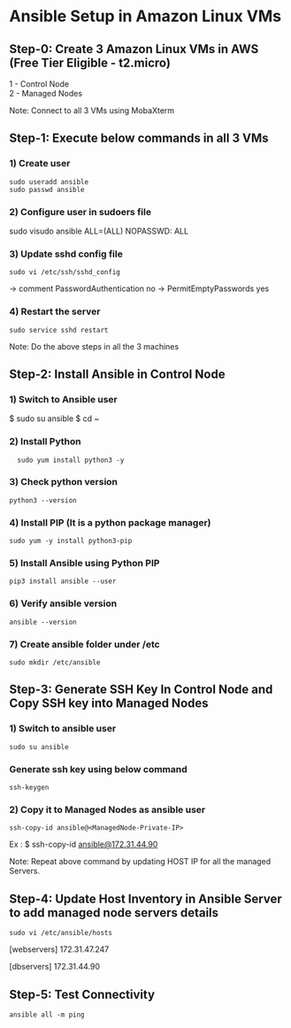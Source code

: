 # Ansible Setup in Amazon Linux VMs #

## Step-0: Create 3 Amazon Linux VMs in AWS (Free Tier Eligible - t2.micro)

1 - Control Node <br/>
2 - Managed Nodes

Note: Connect to all 3 VMs using MobaXterm

## Step-1: Execute below commands in all 3 VMs ##

### 1) Create user ###
```
sudo useradd ansible
sudo passwd ansible
```
### 2) Configure user in sudoers file ###

sudo visudo
ansible ALL=(ALL) NOPASSWD: ALL

### 3) Update sshd config file ###
```
sudo vi /etc/ssh/sshd_config
```
-> comment PasswordAuthentication no
-> PermitEmptyPasswords yes

### 4) Restart the server ###
```   
sudo service sshd restart
```
Note: Do the above steps in all the 3 machines 

## Step-2: Install Ansible in Control Node ##

### 1) Switch to Ansible user ### 

  $ sudo su ansible
  $ cd ~

### 2) Install Python ###
```
  sudo yum install python3 -y
```
### 3) Check python version  ###
```
python3 --version
```
### 4) Install PIP (It is a python package manager) ###
```
sudo yum -y install python3-pip
```
### 5) Install Ansible using Python PIP ###
```
pip3 install ansible --user
```
### 6) Verify ansible version  ###
```
ansible --version
```
### 7)  Create ansible folder under /etc ###
```
sudo mkdir /etc/ansible 
```

## Step-3: Generate SSH Key In Control Node and  Copy SSH key into Managed Nodes ##

### 1) Switch to ansible user ###

```
sudo su ansible
```
### Generate ssh key using below command ###
```
ssh-keygen
```
### 2) Copy it to Managed Nodes as ansible user ###
```
ssh-copy-id ansible@<ManagedNode-Private-IP>
```
Ex : $ ssh-copy-id ansible@172.31.44.90
 
Note: Repeat above command by updating HOST IP for all the managed Servers.

## Step-4: Update Host Inventory in Ansible Server to add managed node servers details ##
```
sudo vi /etc/ansible/hosts
```
[webservers]
172.31.47.247

[dbservers]
172.31.44.90

## Step-5: Test Connectivity ##
```
ansible all -m ping
```

